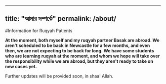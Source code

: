 [title: Information for Ruqyah Patients - muhammadtim.com]:/
[menu: Information for Patients]:/
[menu-locgroup: ruqyah]:/
[order: 1]:/
---
title: "আমার সম্পর্কে"
permalink: /about/
---

#Information for Ruqyah Patients

**At the moment, both myself and my ruqyah partner Basak are abroad. We aren't scheduled to be back in Newcastle for a few months, and even then, we are not expecting to be back for long. We have some students who are learning ruqyah at the moment, and whom we hope will take over the responsibility while we are abroad, but they aren't ready to take on new cases yet.**

Further updates will be provided soon, in shaa' Allah.
